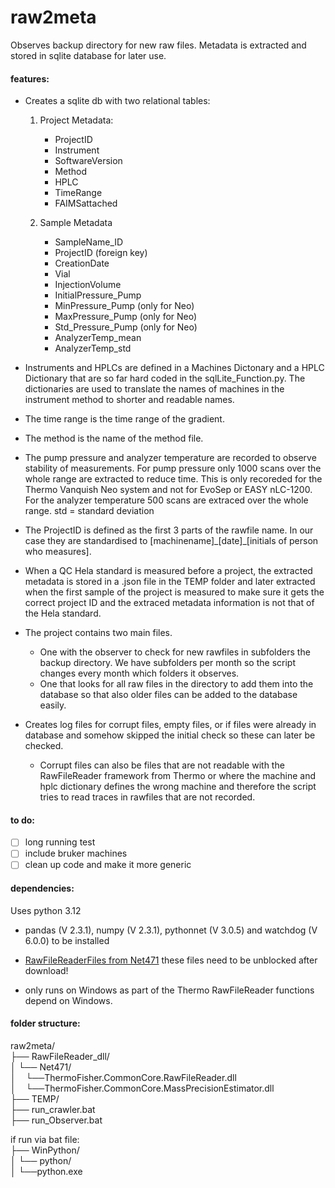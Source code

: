 # raw2meta
Observes backup directory for new raw files. Metadata is extracted and stored in sqlite database for later use. 

#### features: 
- Creates a sqlite db with two relational tables:
  1. Project Metadata:
     - ProjectID
     - Instrument
     - SoftwareVersion
     - Method
     - HPLC
     - TimeRange
     - FAIMSattached

  2. Sample Metadata
     - SampleName_ID
     - ProjectID (foreign key)
     - CreationDate
     - Vial
     - InjectionVolume
     - InitialPressure_Pump
     - MinPressure_Pump (only for Neo)
     - MaxPressure_Pump (only for Neo)
     - Std_Pressure_Pump (only for Neo)
     - AnalyzerTemp_mean
     - AnalyzerTemp_std 

- Instruments and HPLCs are defined in a Machines Dictonary and a HPLC Dictionary that are so far hard coded in the sqlLite_Function.py. The dictionaries are used to translate the names of machines in the instrument method to shorter and readable names.
- The time range is the time range of the gradient.
- The method is the name of the method file.
- The pump pressure and analyzer temperature are recorded to observe stability of measurements. For pump pressure only 1000 scans over the whole range are extracted to reduce time. This is only recoreded for the Thermo Vanquish Neo system and not for EvoSep or EASY nLC-1200.  For the analyzer temperature 500 scans are extraced over the whole range. std = standard deviation
  
- The ProjectID is defined as the first 3 parts of the rawfile name. In our case they are standardised to \[machinename]\_\[date]\_\[initials of person who measures]. 
- When a QC Hela standard is measured before a project, the extracted metadata is stored in a .json file in the TEMP folder and later extracted when the first sample of the project is measured to make sure it gets the correct project ID and the extraced metadata information is not that of the Hela standard.

- The project contains two main files.
  + One with the observer to check for new rawfiles in subfolders the backup directory. We have subfolders per month so the script changes every month which folders it observes.
  + One that looks for all raw files in the directory to add them into the database so that also older files can be added to the database easily.
 
- Creates log files for corrupt files, empty files, or if files were already in database and somehow skipped the initial check so these can later be checked.
  + Corrupt files can also be files that are not readable with the RawFileReader framework from Thermo or where the machine and hplc dictionary defines the wrong machine and therefore the script tries to read traces in rawfiles that are not recorded. 
 
#### to do:
- [ ] long running test
- [ ] include bruker machines
- [ ] clean up code and make it more generic

#### dependencies:
Uses python 3.12
- pandas (V 2.3.1), numpy (V 2.3.1), pythonnet (V 3.0.5) and watchdog (V 6.0.0) to be installed
- [RawFileReaderFiles from Net471](https://github.com/thermofisherlsms/RawFileReader)
  these files need to be unblocked after download!

- only runs on Windows as part of the Thermo RawFileReader functions depend on Windows.   
 
#### folder structure:
raw2meta/  
├── RawFileReader_dll/  
│   └── Net471/  
│&nbsp;&nbsp;&nbsp;&nbsp;└──ThermoFisher.CommonCore.RawFileReader.dll  
│&nbsp;&nbsp;&nbsp;&nbsp;└──ThermoFisher.CommonCore.MassPrecisionEstimator.dll  
├── TEMP/  
├── run_crawler.bat   
├── run_Observer.bat   
  
if run via bat file:  
├── WinPython/  
│   └── python/  
│      └──python.exe  
